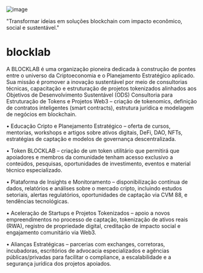 ![image](https://github.com/user-attachments/assets/89cf0225-277e-4e55-8e6e-a210ccb4ac02)

"Transformar ideias em soluções blockchain com impacto econômico, social e sustentável."

# blocklab
A BLOCKLAB é uma organização pioneira dedicada à construção de pontes entre o universo da Criptoeconomia e o Planejamento Estratégico aplicado. Sua missão é promover a inovação sustentável por meio de consultorias técnicas, capacitação e estruturação de projetos tokenizados alinhados aos Objetivos de Desenvolvimento Sustentável (ODS)
Consultoria para Estruturação de Tokens e Projetos Web3 – criação de tokenomics, definição de contratos inteligentes (smart contracts), estrutura jurídica e modelagem de negócios em blockchain.

• Educação Cripto e Planejamento Estratégico – oferta de cursos, mentorias, workshops e artigos sobre ativos digitais, DeFi, DAO, NFTs, estratégias de captação e modelos de governança descentralizada.

• Token BLOCKLAB – criação de um token utilitário que permitirá que apoiadores e membros da comunidade tenham acesso exclusivo a conteúdos, pesquisas, oportunidades de investimento, eventos e material técnico especializado.

• Plataforma de Insights e Monitoramento – disponibilização contínua de dados, relatórios e análises sobre o mercado cripto, incluindo estudos setoriais, alertas regulatórios, oportunidades de captação via CVM 88, e tendências tecnológicas.

• Aceleração de Startups e Projetos Tokenizados – apoio a novos empreendimentos no processo de captação, tokenização de ativos reais (RWA), registro de propriedade digital, creditação de impacto social e engajamento comunitário via Web3.

• Alianças Estratégicas – parcerias com exchanges, corretoras, incubadoras, escritórios de advocacia especializados e agências públicas/privadas para facilitar o compliance, a escalabilidade e a segurança jurídica dos projetos apoiados.

